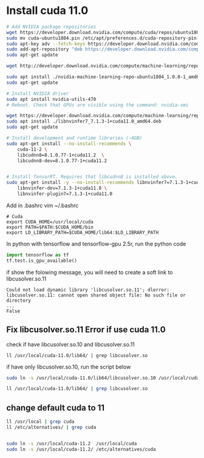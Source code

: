 # Install cuda 11.0

```sh
# Add NVIDIA package repositories
wget https://developer.download.nvidia.com/compute/cuda/repos/ubuntu1804/x86_64/cuda-ubuntu1804.pin
sudo mv cuda-ubuntu1804.pin /etc/apt/preferences.d/cuda-repository-pin-600
sudo apt-key adv --fetch-keys https://developer.download.nvidia.com/compute/cuda/repos/ubuntu1804/x86_64/7fa2af80.pub
sudo add-apt-repository "deb https://developer.download.nvidia.com/compute/cuda/repos/ubuntu1804/x86_64/ /"
sudo apt-get update

wget http://developer.download.nvidia.com/compute/machine-learning/repos/ubuntu1804/x86_64/nvidia-machine-learning-repo-ubuntu1804_1.0.0-1_amd64.deb

sudo apt install ./nvidia-machine-learning-repo-ubuntu1804_1.0.0-1_amd64.deb
sudo apt-get update

# Install NVIDIA driver
sudo apt install nvidia-utils-470
# Reboot. Check that GPUs are visible using the command: nvidia-smi

wget https://developer.download.nvidia.com/compute/machine-learning/repos/ubuntu1804/x86_64/libnvinfer7_7.1.3-1+cuda11.0_amd64.deb
sudo apt install ./libnvinfer7_7.1.3-1+cuda11.0_amd64.deb
sudo apt-get update

# Install development and runtime libraries (~4GB)
sudo apt-get install --no-install-recommends \
    cuda-11-2 \
    libcudnn8=8.1.0.77-1+cuda11.2  \
    libcudnn8-dev=8.1.0.77-1+cuda11.2


# Install TensorRT. Requires that libcudnn8 is installed above.
sudo apt-get install -y --no-install-recommends libnvinfer7=7.1.3-1+cuda11.0 \
    libnvinfer-dev=7.1.3-1+cuda11.0 \
    libnvinfer-plugin7=7.1.3-1+cuda11.0
```


Add in .bashrc
vim ~/.bashrc
```
# Cuda
export CUDA_HOME=/usr/local/cuda
export PATH=$PATH:$CUDA_HOME/bin
export LD_LIBRARY_PATH=$CUDA_HOME/lib64:$LD_LIBRARY_PATH

```




In python with tensorflow and tensorflow-gpu 2.5r, run the python code

```py
import tensorflow as tf
tf.test.is_gpu_available()
```

if show the folowing message, you will need to create a soft link to libcusolver.so.11

```
Could not load dynamic library 'libcusolver.so.11'; dlerror: libcusolver.so.11: cannot open shared object file: No such file or directory
...
False
```

## Fix libcusolver.so.11 Error if use cuda 11.0

check if have libcusolver.so.10 and libcusolver.so.11
```
ll /usr/local/cuda-11.0/lib64/ | grep libcusolver.so
```

if have only libcusolver.so.10, run the script below
```sh
sudo ln -s /usr/local/cuda-11.0/lib64/libcusolver.so.10 /usr/local/cuda-11.0/lib64/libcusolver.so.11

ll /usr/local/cuda-11.0/lib64/ | grep libcusolver.so
```

## change default cuda to 11
```sh
ll /usr/local | grep cuda
ll /etc/alternatives/ | grep cuda


sudo ln -s /usr/local/cuda-11.2  /usr/local/cuda 
sudo ln -s /usr/local/cuda-11.2/ /etc/alternatives/cuda
```


